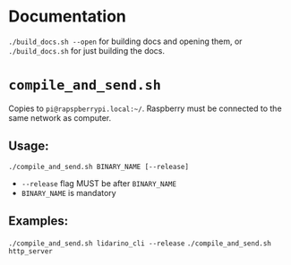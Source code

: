 # Documentation
`./build_docs.sh --open` for building docs and opening them, or
`./build_docs.sh` for just building the docs.


# `compile_and_send.sh`
Copies to `pi@rapspberrypi.local:~/`. Raspberry must be connected to the same network as computer.

## Usage:
`./compile_and_send.sh BINARY_NAME [--release]`

- `--release` flag MUST be after `BINARY_NAME`
- `BINARY_NAME` is mandatory

## Examples:
 `./compile_and_send.sh lidarino_cli --release`
 `./compile_and_send.sh http_server `
